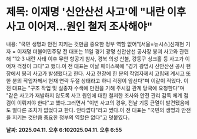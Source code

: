 # **제목: 이재명 '신안산선 사고'에 "내란 이후 사고 이어져…원인 철저 조사해야"**

  내용: "국민 생명과 안전 지키는 것만큼 중요한 정부 역할 없어"[서울=뉴시스]신재현 기자 = 이재명 더불어민주당 전 대표는 11일 경기 광명 신안산선 공사장 붕괴 사고와 관련해 "12·3 내란 사태 이후 무안 항공기 참사, 경북 의성 산불, 강동구 싱크홀 등 사고가 이어져 걱정이 크다"고 했다.이 전 대표는 이날 페이스북에 "경기 광명시 신안산선 공사 현장에서 붕괴 사고가 발생했다고 한다. 사고 현장에 한 분의 작업자께서 고립돼 계시고 또 한 분의 작업자께서 현재 연락 두절 상태라고 하니 걱정이 앞선다"며 이같이 적었다. 이 전 대표는 "구조 작업 및 실종자 수색에 만전을 기해 주시길 관계 당국에 요청한다"며 "같은 사고가 재발하지 않도록 사고 원인에 대한 철저한 조사와 안전 관리 감독 체계 점검이 이뤄져야 한다"고 했다.그러면서 "이번 사고의 경우, 전날 기둥 균열이 발견됐음에도 별다른 조치가 없었다고 한다. 안타깝다"라고 썼다.이 전 대표는 "국민의 생명과 안전을 지키는 것만큼 중요한 정부의 역할은 없다"고 덧붙였다．

  **날짜: 2025.04.11. 오후 6:102025.04.11. 오후 6:55**